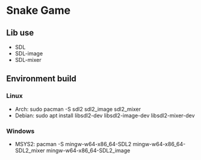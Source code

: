 # Snake Game
## Lib use
* SDL
* SDL-image
* SDL-mixer
  
## Environment build
### Linux
* Arch: sudo pacman -S sdl2 sdl2_image sdl2_mixer
* Debian: sudo apt install libsdl2-dev libsdl2-image-dev libsdl2-mixer-dev

### Windows
* MSYS2: pacman -S mingw-w64-x86_64-SDL2 mingw-w64-x86_64-SDL2_mixer mingw-w64-x86_64-SDL2_image




